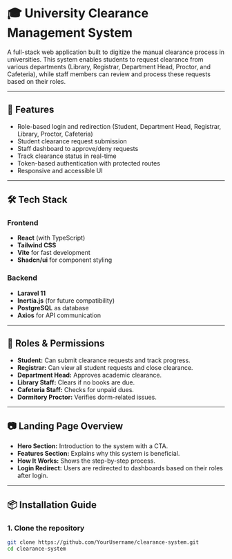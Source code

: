 # 🎓 University Clearance Management System

A full-stack web application built to digitize the manual clearance process in universities. This system enables students to request clearance from various departments (Library, Registrar, Department Head, Proctor, and Cafeteria), while staff members can review and process these requests based on their roles.

---

## 🚀 Features

- Role-based login and redirection (Student, Department Head, Registrar, Library, Proctor, Cafeteria)
- Student clearance request submission
- Staff dashboard to approve/deny requests
- Track clearance status in real-time
- Token-based authentication with protected routes
- Responsive and accessible UI

---

## 🛠️ Tech Stack

### Frontend
- **React** (with TypeScript)
- **Tailwind CSS**
- **Vite** for fast development
- **Shadcn/ui** for component styling

### Backend
- **Laravel 11**
- **Inertia.js** (for future compatibility)
- **PostgreSQL** as database
- **Axios** for API communication

---

## 🔐 Roles & Permissions

- **Student:** Can submit clearance requests and track progress.
- **Registrar:** Can view all student requests and close clearance.
- **Department Head:** Approves academic clearance.
- **Library Staff:** Clears if no books are due.
- **Cafeteria Staff:** Checks for unpaid dues.
- **Dormitory Proctor:** Verifies dorm-related issues.

---

## 📷 Landing Page Overview

- **Hero Section:** Introduction to the system with a CTA.
- **Features Section:** Explains why this system is beneficial.
- **How It Works:** Shows the step-by-step process.
- **Login Redirect:** Users are redirected to dashboards based on their roles after login.

---

## 📦 Installation Guide

### 1. Clone the repository

```bash
git clone https://github.com/YourUsername/clearance-system.git
cd clearance-system